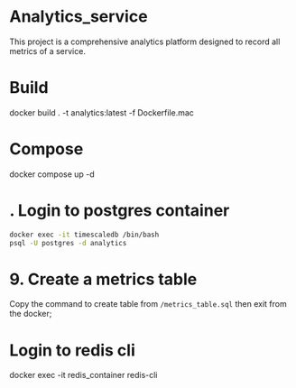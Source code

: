 # Analytics_service

This project is a comprehensive analytics platform designed to record all metrics of a service.

# Build
docker build . -t analytics:latest -f Dockerfile.mac

# Compose
docker compose up -d

# . Login to postgres container

```bash
docker exec -it timescaledb /bin/bash
psql -U postgres -d analytics
```

# 9. Create a metrics table

Copy the command to create table from `/metrics_table.sql`
then exit from the docker;

# Login to redis cli
docker exec -it redis_container redis-cli